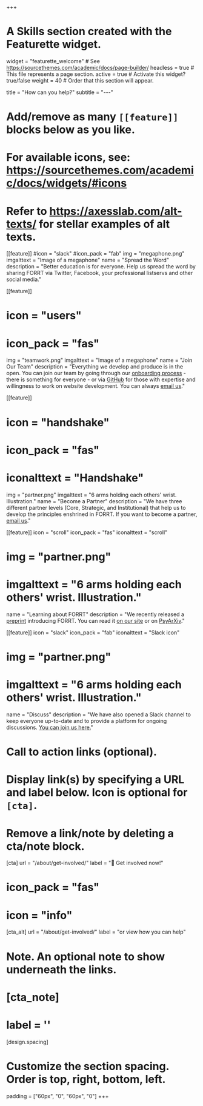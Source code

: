 +++
# A Skills section created with the Featurette widget.
widget = "featurette_welcome"  # See https://sourcethemes.com/academic/docs/page-builder/
headless = true  # This file represents a page section.
active = true  # Activate this widget? true/false
weight = 40  # Order that this section will appear.

title = "How can you help?"
subtitle = "---"


# Add/remove as many `[[feature]]` blocks below as you like.
# 
# For available icons, see: https://sourcethemes.com/academic/docs/widgets/#icons
# Refer to https://axesslab.com/alt-texts/ for stellar examples of alt texts.

[[feature]]
  #icon = "slack"
  #icon_pack = "fab"
  img = "megaphone.png"
  imgalttext = "Image of a megaphone"
  name = "Spread the Word"
  description = "Better education is for everyone. Help us spread the word by sharing FORRT via Twitter, Facebook, your professional listservs and other social media."
  
[[feature]]
#  icon = "users"
#  icon_pack = "fas"
  img = "teamwork.png"
  imgalttext = "Image of a megaphone"
  name = "Join Our Team"
  description = "Everything we develop and produce is in the open. You can join our team by going through our [onboarding process](https://docs.google.com/document/d/1S5xkHgzSBrajF2tJMJ_7Fi4leOH-a4XKX3L71Ek0tNo/edit?usp=sharing) - there is something for everyone - or via [GitHub](https://github.com/forrtproject/) for those with expertise and willingness to work on website development. You can always [email us](mailto:FORRTproject@gmail.com)."

[[feature]]
  # icon = "handshake"
  # icon_pack = "fas"
  # iconalttext = "Handshake"
  img = "partner.png"
  imgalttext = "6 arms holding each others' wrist. Illustration."
  name = "Become a Partner"
  description = "We have three different partner levels (Core, Strategic, and Institutional) that help us to develop the principles enshrined in FORRT. If you want to become a partner, [email us](mailto:FORRTproject@gmail.com)."

[[feature]]
  icon = "scroll"
  icon_pack = "fas"
  iconalttext = "scroll"
  # img = "partner.png"
  # imgalttext = "6 arms holding each others' wrist. Illustration."
  name = "Learning about FORRT"
  description = "We recently released a [preprint](/manuscript) introducing FORRT. You can read it [on our site](/manuscript) or on [PsyArXiv](https://osf.io/bnh7p)."

[[feature]]
  icon = "slack"
  icon_pack = "fab"
  iconalttext = "Slack icon"
  # img = "partner.png"
  # imgalttext = "6 arms holding each others' wrist. Illustration."
  name = "Discuss"
  description = "We have also opened a Slack channel to keep everyone up-to-date and to provide a platform for ongoing discussions. [You can join us here.](https://join.slack.com/t/forrt/shared_invite/zt-alobr3z7-NOR0mTBfD1vKXn9qlOKqaQ)"

# Call to action links (optional).
#   Display link(s) by specifying a URL and label below. Icon is optional for `[cta]`.
#   Remove a link/note by deleting a cta/note block.
 [cta]
   url = "/about/get-involved/"
   label = ":rocket: Get involved now!"
   # icon_pack = "fas"
   # icon = "info"
  
 [cta_alt]
  url = "/about/get-involved/"
  label = "or view how you can help"

# Note. An optional note to show underneath the links.
# [cta_note]
#   label = ''


[design.spacing]
  # Customize the section spacing. Order is top, right, bottom, left.
  padding = ["60px", "0", "60px", "0"]
+++